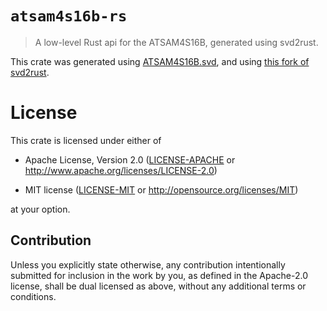 # `atsam4s16b-rs`

> A low-level Rust api for the ATSAM4S16B, generated using svd2rust.

This crate was generated using [ATSAM4S16B.svd](https://github.com/posborne/cmsis-svd/blob/aa4721af946a253d18c8737b01d23e9c88a42e84/data/Atmel/ATSAM4S16B.svd),
and using [this fork of svd2rust](https://github.com/sjroe/svd2rust/tree/resetvalue).

# License

This crate is licensed under either of

- Apache License, Version 2.0 ([LICENSE-APACHE](LICENSE-APACHE) or
  http://www.apache.org/licenses/LICENSE-2.0)

- MIT license ([LICENSE-MIT](LICENSE-MIT) or http://opensource.org/licenses/MIT)

at your option.

## Contribution

Unless you explicitly state otherwise, any contribution intentionally submitted
for inclusion in the work by you, as defined in the Apache-2.0 license, shall be
dual licensed as above, without any additional terms or conditions.
